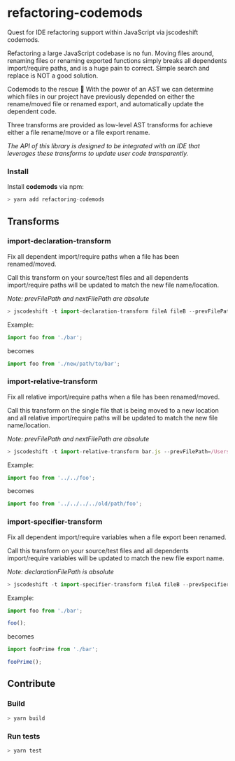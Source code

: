 # refactoring-codemods

Quest for IDE refactoring support within JavaScript via jscodeshift codemods.

Refactoring a large JavaScript codebase is no fun. Moving files around, renaming files or renaming exported functions simply breaks all dependents import/require paths, and is a huge pain to correct. Simple search and replace is NOT a good solution.

Codemods to the rescue :rocket: With the power of an AST we can determine which files in our project have previously depended on either the rename/moved file or renamed export, and automatically update the dependent code.

Three transforms are provided as low-level AST transforms for achieve either a file rename/move or a file export rename.

_The API of this library is designed to be integrated with an IDE that leverages these transforms to update user code transparently._

### Install

Install **codemods** via npm:

```javascript
> yarn add refactoring-codemods
```

## Transforms

### import-declaration-transform

Fix all dependent import/require paths when a file has been renamed/moved.

Call this transform on your source/test files and all dependents import/require paths will be updated to match the new file name/location.

_Note: prevFilePath and nextFilePath are absolute_

```js
> jscodeshift -t import-declaration-transform fileA fileB --prevFilePath=/Users/jurassix/example/bar.js --nextFilePath=/Users/jurassix/example/new/path/to/bar.js
```

Example:

```js
import foo from './bar';
```

 becomes

 ```js
import foo from './new/path/to/bar';
 ```

### import-relative-transform

Fix all relative import/require paths when a file has been renamed/moved.

Call this transform on the single file that is being moved to a new location and all relative import/require paths will be updated to match the new file name/location.

_Note: prevFilePath and nextFilePath are absolute_

```js
> jscodeshift -t import-relative-transform bar.js --prevFilePath=/Users/jurassix/example/old/path/to/bar.js --nextFilePath=/Users/jurassix/example/new/path/to/bar.js
```

Example:

```js
import foo from '../../foo';
```

 becomes

 ```js
import foo from '../../../../old/path/foo';
 ```

### import-specifier-transform

Fix all dependent import/require variables when a file export been renamed.

Call this transform on your source/test files and all dependents import/require variables will be updated to match the new file export name.

_Note: declarationFilePath is absolute_

```js
> jscodeshift -t import-specifier-transform fileA fileB --prevSpecifier=foo --nextSpecifier=fooPrime --declarationFilePath=/Users/jurassix/example/bar.js
```

Example:

```js
import foo from './bar';

foo();
```

 becomes

 ```js
import fooPrime from './bar';

fooPrime();
 ```

## Contribute

### Build
```js
> yarn build
```

### Run tests
```js
> yarn test
```
